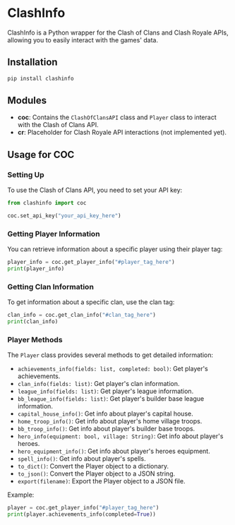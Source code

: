 # ClashInfo

ClashInfo is a Python wrapper for the Clash of Clans and Clash Royale APIs, allowing you to easily interact with the games' data.

## Installation

```bash
pip install clashinfo
```

## Modules

- **coc**: Contains the `ClashOfClansAPI` class and `Player` class to interact with the Clash of Clans API.
- **cr**: Placeholder for Clash Royale API interactions (not implemented yet).

## Usage for COC

### Setting Up

To use the Clash of Clans API, you need to set your API key:

```python
from clashinfo import coc

coc.set_api_key("your_api_key_here")
```

### Getting Player Information

You can retrieve information about a specific player using their player tag:

```python
player_info = coc.get_player_info("#player_tag_here")
print(player_info)
```

### Getting Clan Information

To get information about a specific clan, use the clan tag:

```python
clan_info = coc.get_clan_info("#clan_tag_here")
print(clan_info)
```

### Player Methods

The `Player` class provides several methods to get detailed information:

- `achievements_info(fields: list, completed: bool)`: Get player's achievements.
- `clan_info(fields: list)`: Get player's clan information.
- `league_info(fields: list)`: Get player's league information.
- `bb_league_info(fields: list)`: Get player's builder base league information.
- `capital_house_info()`: Get info about player's capital house.
- `home_troop_info()`: Get info about player's home village troops.
- `bb_troop_info()`: Get info about player's builder base troops.
- `hero_info(equipment: bool, village: String)`: Get info about player's heroes.
- `hero_equipment_info()`: Get info about player's heroes equipment.
- `spell_info()`: Get info about player's spells.
- `to_dict()`: Convert the Player object to a dictionary.
- `to_json()`: Convert the Player object to a JSON string.
- `export(filename)`: Export the Player object to a JSON file.

Example:

```python
player = coc.get_player_info("#player_tag_here")
print(player.achievements_info(completed=True))
```
